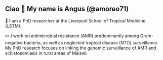 ## Ciao 👋 My name is Angus (@amoreo71)

📍 I am a PhD researcher at the Liverpool School of Tropical Medicine (LSTM).

✏️ I work on antimicrobial resistance (AMR) predominantly among Gram-negative bacteria, as well as neglected tropical disease (NTD) surveillance. My PhD research focuses on linking the genomic surveillance of AMR and schistosomiasis in rural areas of Malawi.
